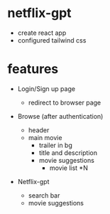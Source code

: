# netflix-gpt

- create react app 
- configured tailwind css

# features

- Login/Sign up page

  - redirect to browser page
 
- Browse (after authentication)

  - header
  - main movie 
     - trailer in bg
     - title and description
     - movie suggestions
       - movie list *N 

- Netflix-gpt
  - search bar 
  - movie suggestions